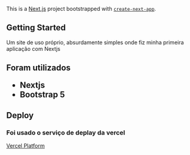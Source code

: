 This is a [Next.js](https://nextjs.org/) project bootstrapped with [`create-next-app`](https://github.com/vercel/next.js/tree/canary/packages/create-next-app).

## Getting Started

Um site de uso próprio, absurdamente simples onde fiz minha primeira aplicação com Nextjs

<h2>Foram utilizados</2>
<ul>
    <li>Nextjs</li>
    <li>Bootstrap 5</li>
</ul>

## Deploy
### Foi usado o serviço de deplay da vercel
[Vercel Platform](https://vercel.com/new?utm_medium=default-template&filter=next.js&utm_source=create-next-app&utm_campaign=create-next-app-readme)
